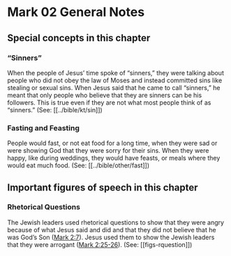 # Mark 02 General Notes
## Special concepts in this chapter

### “Sinners”

When the people of Jesus’ time spoke of “sinners,” they were talking about people who did not obey the law of Moses and instead committed sins like stealing or sexual sins. When Jesus said that he came to call “sinners,” he meant that only people who believe that they are sinners can be his followers. This is true even if they are not what most people think of as “sinners.” (See: [[../bible/kt/sin]])

### Fasting and Feasting

People would fast, or not eat food for a long time, when they were sad or were showing God that they were sorry for their sins. When they were happy, like during weddings, they would have feasts, or meals where they would eat much food. (See: [[../bible/other/fast]])

## Important figures of speech in this chapter

### Rhetorical Questions

The Jewish leaders used rhetorical questions to show that they were angry because of what Jesus said and did and that they did not believe that he was God’s Son ([Mark 2:7](../../mrk/02/07.md)). Jesus used them to show the Jewish leaders that they were arrogant ([Mark 2:25-26](./25.md)). (See: [[figs-rquestion]])